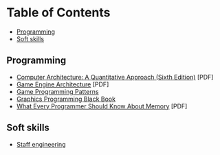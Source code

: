# Table of Contents
* [Programming](#programming)
* [Soft skills](#soft-skills)

## Programming

* [Computer Architecture: A Quantitative Approach (Sixth Edition)](http://acs.pub.ro/~cpop/SMPA/Computer%20Architecture,%20Sixth%20Edition_%20A%20Quantitative%20Approach%20(%20PDFDrive%20).pdf) [PDF]
* [Game Engine Architecture](https://www.latexstudio.net/wp-content/uploads/2014/12/Game_Engine_Architecture-en.pdf) [PDF]
* [Game Programming Patterns](https://gameprogrammingpatterns.com/contents.html)
* [Graphics Programming Black Book](https://www.jagregory.com/abrash-black-book/)
* [What Every Programmer Should Know About Memory](https://people.freebsd.org/~lstewart/articles/cpumemory.pdf) [PDF]

## Soft skills

* [Staff engineering](https://staffeng.com/guides/)
